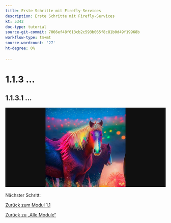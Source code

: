 ```yaml
---
title: Erste Schritte mit Firefly-Services
description: Erste Schritte mit Firefly-Services
kt: 5342
doc-type: tutorial
source-git-commit: 7066ef48f613cb2c593b065f8c81b0d49f19968b
workflow-type: tm+mt
source-wordcount: '27'
ht-degree: 0%

---
```


# 1.1.3 …

## 1.1.3.1 …

![Azure-Speicher](./images/az26.png)

Nächster Schritt:

[Zurück zum Modul 1.1](./firefly-services.md)

[Zurück zu „Alle Module“](./../../../overview.md)
